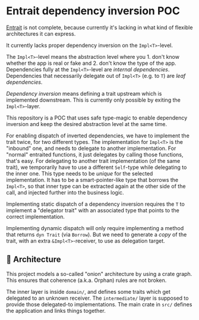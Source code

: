 # Entrait dependency inversion POC

[Entrait](https://github.com/audunhalland/entrait) is not complete, because currently it's lacking in what kind of flexible architectures it can express.

It currently lacks proper dependency inversion on the `Impl<T>`-level.

The `Impl<T>`-level means the abstraction level where you 1. don't know whether the app is real or fake and 2. don't know the type of the app.
Dependencies fully at the `Impl<T>`-level are _internal dependencies_.
Dependencies that necessarily delegate out of `Impl<T>` (e.g. to `T`) are _leaf dependencies_.

_Dependency inversion_ means defining a trait upstream which is implemented downstream.
This is currently only possible by exiting the `Impl<T>`-layer.

This repository is a POC that uses safe type-magic to enable dependency inversion and keep the desired abstraction level at the same time.

For enabling dispatch of inverted dependencies, we have to implement the trait twice, for two different types.
The implementation for `Impl<T>` is the "inbound" one, and needs to delegate to another implementation.
For "normal" entraited functions, it just delegates by calling those functions, that's easy.
For delegating to another trait implementation (of the same trait), we temporarily have to use
  a different `Self`-type while delegating to the inner one.
This type needs to be _unique_ for the selected implementation.
It has to be a smart-pointer-like type that borrows the `Impl<T>`, so that inner type can be extracted again at the other side of the call, and injected further into the business logic.

Implementing static dispatch of a dependency inversion requires the `T` to implement a "delegator trait" with an associated type that points to the correct implementation.

Implementing dynamic dispatch will only require implementing a method that returns `dyn Trait` (via `Borrow`).
But we need to generate a _copy_ of the trait, with an extra `&Impl<T>`-receiver, to use as delegation target.

## 🧅 Architecture
This project models a so-called "onion" architecture by using a crate graph.
This ensures that coherence (a.k.a. Orphan) rules are not broken.

The inner layer is inside `domain/`, and defines some traits which get delegated to an unknown receiver.
The `intermediate/` layer is supposed to provide those delegated-to implementations.
The main crate in `src/` defines the application and links things together.
